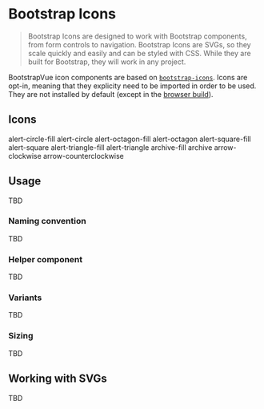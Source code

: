 # Bootstrap Icons

> Bootstrap Icons are designed to work with Bootstrap components, from form controls to navigation.
> Bootstrap Icons are SVGs, so they scale quickly and easily and can be styled with CSS. While they
> are built for Bootstrap, they will work in any project.

BootstrapVue icon components are based on [`bootstrap-icons`](https://icons.getbootstrap.com/). Icons
are opt-in, meaning that they explicity need to be imported in order to be used. They are not installed
by default (except in the [browser build](/docs#build-variants)).

## Icons

<!--
  TODO:
    - Import icon list into data, and render as a loop
    - Make searchable
    - Include full component name ?
-->

<div class="bd-example bv-icons-table notranslate">
  <b-form @submit.prevent>
   <b-form-group
     label="Search icons"
     label-cols-sm="6"
     label-cols-md="8"
     label-align-sm="right"
   >
     <b-form-input type="search"></b-form-input>
   </b-form-group>
  </b-form>
  <b-row tag="ul" cols="3" cols-sm="4" cols-lg="6" class="list-unstyled mb-0">
    <b-col tag="li" class="mb-2 text-center">
      <b-card bg-variant="light"><b-icon icon="alert-circle-fill"></b-icon></b-card>
      <b-form-text class="mt-1">alert-circle-fill</b-form-text>
    </b-col>
    <b-col tag="li" class="mb-2 text-center">
      <b-card bg-variant="light"><b-icon icon="alert-circle"></b-icon></b-card>
      <b-form-text class="mt-1">alert-circle</b-form-text>
    </b-col>
    <b-col tag="li" class="mb-2 text-center">
      <b-card bg-variant="light"><b-icon icon="alert-octagon-fill"></b-icon></b-card>
      <b-form-text class="mt-1">alert-octagon-fill</b-form-text>
    </b-col>
    <b-col tag="li" class="mb-2 text-center">
      <b-card bg-variant="light"><b-icon icon="alert-octagon"></b-icon></b-card>
      <b-form-text class="mt-1">alert-octagon</b-form-text>
    </b-col>
    <b-col tag="li" class="mb-2 text-center">
      <b-card bg-variant="light"><b-icon icon="alert-square-fill"></b-icon></b-card>
      <b-form-text class="mt-1">alert-square-fill</b-form-text>
    </b-col>
    <b-col tag="li" class="mb-2 text-center">
      <b-card bg-variant="light"><b-icon icon="alert-square"></b-icon></b-card>
      <b-form-text class="mt-1">alert-square</b-form-text>
    </b-col>
    <b-col tag="li" class="mb-2 text-center">
      <b-card bg-variant="light"><b-icon icon="alert-triangle-fill"></b-icon></b-card>
      <b-form-text class="mt-1">alert-triangle-fill</b-form-text>
    </b-col>
    <b-col tag="li" class="mb-2 text-center">
      <b-card bg-variant="light"><b-icon icon="alert-triangle"></b-icon></b-card>
      <b-form-text class="mt-1">alert-triangle</b-form-text>
    </b-col>
    <b-col tag="li" class="mb-2 text-center">
      <b-card bg-variant="light"><b-icon icon="archive-fill"></b-icon></b-card>
      <b-form-text class="mt-1">archive-fill</b-form-text>
    </b-col>
    <b-col tag="li" class="mb-2 text-center">
      <b-card bg-variant="light"><b-icon icon="archive"></b-icon></b-card>
      <b-form-text class="mt-1">archive</b-form-text>
    </b-col>
    <b-col tag="li" class="mb-2 text-center">
      <b-card bg-variant="light"><b-icon icon="arrow-clockwise"></b-icon></b-card>
      <b-form-text class="mt-1">arrow-clockwise</b-form-text>
    </b-col>
    <b-col tag="li" class="mb-2 text-center">
      <b-card bg-variant="light"><b-icon icon="arrow-counterclockwise"></b-icon></b-card>
      <b-form-text class="mt-1">arrow-counterclockwise</b-form-text>
    </b-col>
  </b-row>
</div>

## Usage

TBD

### Naming convention

TBD

### Helper component

TBD

### Variants

TBD

### Sizing

TBD

## Working with SVGs

TBD
